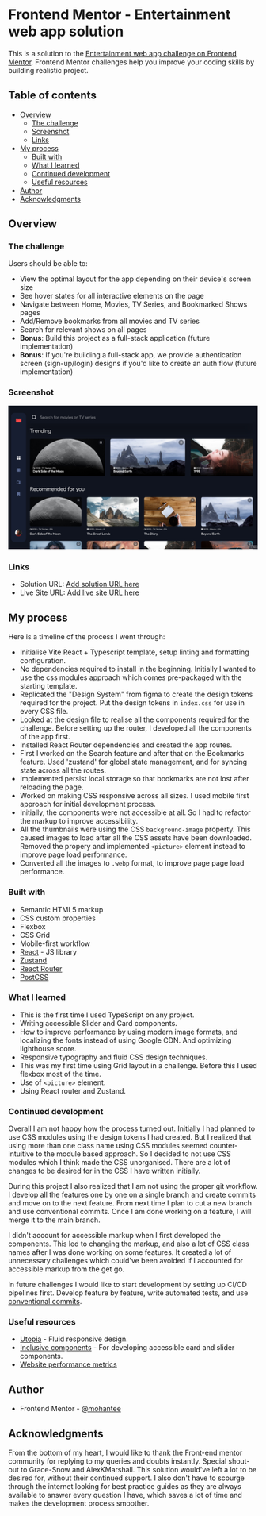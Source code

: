 # Frontend Mentor - Entertainment web app solution

This is a solution to the [Entertainment web app challenge on Frontend Mentor](https://www.frontendmentor.io/challenges/entertainment-web-app-J-UhgAW1X). Frontend Mentor challenges help you improve your coding skills by building realistic project.

## Table of contents

- [Overview](#overview)
  - [The challenge](#the-challenge)
  - [Screenshot](#screenshot)
  - [Links](#links)
- [My process](#my-process)
  - [Built with](#built-with)
  - [What I learned](#what-i-learned)
  - [Continued development](#continued-development)
  - [Useful resources](#useful-resources)
- [Author](#author)
- [Acknowledgments](#acknowledgments)

## Overview

### The challenge

Users should be able to:

- View the optimal layout for the app depending on their device's screen size
- See hover states for all interactive elements on the page
- Navigate between Home, Movies, TV Series, and Bookmarked Shows pages
- Add/Remove bookmarks from all movies and TV series
- Search for relevant shows on all pages
- **Bonus**: Build this project as a full-stack application (future implementation)
- **Bonus**: If you're building a full-stack app, we provide authentication screen (sign-up/login) designs if you'd like to create an auth flow (future implementation)

### Screenshot

![](./screenshot.jpg)

### Links

- Solution URL: [Add solution URL here](https://your-solution-url.com)
- Live Site URL: [Add live site URL here](https://your-live-site-url.com)

## My process

Here is a timeline of the process I went through:

- Initialise Vite React + Typescript template, setup linting and formatting configuration.
- No dependencies required to install in the beginning. Initially I wanted to use the css modules approach which comes pre-packaged with the starting template.
- Replicated the "Design System" from figma to create the design tokens required for the project. Put the design tokens in `index.css` for use in every CSS file.
- Looked at the design file to realise all the components required for the challenge. Before setting up the router, I developed all the components of the app first.
- Installed React Router dependencies and created the app routes.
- First I worked on the Search feature and after that on the Bookmarks feature. Used 'zustand' for global state management, and for syncing state across all the routes.
- Implemented persist local storage so that bookmarks are not lost after reloading the page.
- Worked on making CSS responsive across all sizes. I used mobile first approach for initial development process.
- Initially, the components were not accessible at all. So I had to refactor the markup to improve accessibility.
- All the thumbnails were using the CSS `background-image` property. This caused images to load after all the CSS assets have been downloaded. Removed the propery and implemented `<picture>` element instead to improve page load performance.
- Converted all the images to `.webp` format, to improve page page load performance.

### Built with

- Semantic HTML5 markup
- CSS custom properties
- Flexbox
- CSS Grid
- Mobile-first workflow
- [React](https://reactjs.org/) - JS library
- [Zustand](https://zustand-demo.pmnd.rs/)
- [React Router](https://reactrouter.com/en/main)
- [PostCSS](https://postcss.org/)

### What I learned

- This is the first time I used TypeScript on any project.
- Writing accessible Slider and Card components.
- How to improve performance by using modern image formats, and localizing the fonts instead of using Google CDN. And optimizing lighthouse score.
- Responsive typography and fluid CSS design techniques.
- This was my first time using Grid layout in a challenge. Before this I used flexbox most of the time.
- Use of `<picture>` element.
- Using React router and Zustand.

### Continued development

Overall I am not happy how the process turned out. Initially I had planned to use CSS modules using the design tokens I had created. But I realized that using more than one class name using CSS modules seemed counter-intuitive to the module based approach. So I decided to not use CSS modules which I think made the CSS unorganised. There are a lot of changes to be desired for in the CSS I have written initially.

During this project I also realized that I am not using the proper git workflow. I develop all the features one by one on a single branch and create commits and move on to the next feature. From next time I plan to cut a new branch and use conventional commits. Once I am done working on a feature, I will merge it to the main branch.

I didn't account for accessible markup when I first developed the components. This led to changing the markup, and also a lot of CSS class names after I was done working on some features. It created a lot of unnecessary challenges which could've been avoided if I accounted for accessible markup from the get go.

In future challenges I would like to start development by setting up CI/CD pipelines first. Develop feature by feature, write automated tests, and use [conventional commits](https://www.conventionalcommits.org/en/v1.0.0/).

### Useful resources

- [Utopia](https://utopia.fyi/) - Fluid responsive design.
- [Inclusive components](https://inclusive-components.design/) - For developing accessible card and slider components.
- [Website performance metrics](https://web.dev/metrics/)

## Author

- Frontend Mentor - [@mohantee](https://www.frontendmentor.io/profile/mohantee)

## Acknowledgments

From the bottom of my heart, I would like to thank the Front-end mentor community for replying to my queries and doubts instantly. Special shout-out to Grace-Snow and AlexKMarshall. This solution would've left a lot to be desired for, without their continued support. I also don't have to scourge through the internet looking for best practice guides as they are always available to answer every question I have, which saves a lot of time and makes the development process smoother.
